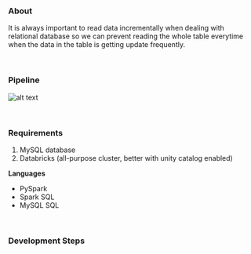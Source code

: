 ### About
It is always important to read data incrementally when dealing with relational database so we can prevent reading the whole table everytime when the data in the table is getting update frequently.

<br>

### Pipeline
![alt text](https://github.com/MinThuraZaw/PySpark-ETL-with-MySQL-in-Databricks/blob/main/images/pyspark_mysql.jpg)

<br>

### Requirements
1) MySQL database
2) Databricks (all-purpose cluster, better with unity catalog enabled)

**Languages**
* PySpark
* Spark SQL
* MySQL SQL

<br>

### Development Steps

